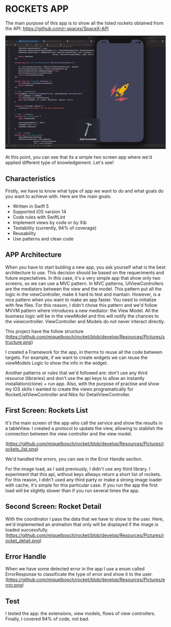 # ROCKETS APP

The main purpose of this app is to show all the listed rockets obtained from the API: https://github.com/r-spacex/SpaceX-API

![APP Screens](https://github.com/miquelbosch/rocket/blob/develop/Resources/GIFs/demo.gif)

At this point, you can see that its a simple two screen app where we'd applied different type of knowledgement. Let's see!

## Characteristics 
Firstly, we have to know what type of app we want to do and what goals do you want to achieve with. Here are the main goals:

* Written in Swift 5
* Supported iOS varsion 14
* Code rules with SwiftLint
* Implement views by code or by Xib
* Testability (currently, 94% of coverage)
* Reusability
* Use patterns and clean code

## APP Architecture
When you have to start bulding a new app, you ask yourself what is the best architecture to use. This decision should be based on the requeriments and future expectatives. In this case, it's a very simple app that show only two screens, so we can use a MVC pattern. In MVC patterns, UIViewControllers are the mediators between the view and the model. This pattern put all the logic in the viewController, make it hard to test and mantain. However, is a nice pattern when you want to make an app faster. You need to initialize with few files. For this reason, I didn't chose this pattern and we'd follow MVVM pattern where introduces a new mediator: the View Model. All the business logic will be in the viewModel and this will notify the chances to the viewcontroller. ViewController and Models do not never interact directly.

This project have the follow structure
(https://github.com/miquelbosch/rocket/blob/develop/Resources/Pictures/structure.png)

I created a Framework for the app, in therms to reuse all the code between targets. For example, if we want to create widgets we can reuse the viewModels Logic to show the info in the widget. 

Another patterns or rules that we'd followed are: don't use any third resource (libraries) and don't use the api keys to allow an instantly installation(clone) + run app. Also, with the purpose of practise and show my iOS skills I wanted to create the views programatically for RocketListViewController and Nibs for DetailViewController.

## First Screen: Rockets List
It's the main screen of the app who call the service and show the results in a tableView. I created a protocol to update the view, allowing to stablish the connection between the view controller and the view model. 

(https://github.com/miquelbosch/rocket/blob/develop/Resources/Pictures/rockets_list.png)

We'd handled the errors, you can see in the Error Handle section.

For the image load, as I said previously, I didn't use any third library. I experiment that this api, without keys allways return a short list of rockets. For this reason, I didn't used any third party or make a strong image loader with cache, it's simple for this particular case. If you run the app the first load will be slightly slower than if you run several times the app. 

## Second Screen: Rocket Detail
With the coordinator I pass the data that we have to show to the user. Here, we'd implemented an animation that only will be displayed if the image is loaded successfully.
(https://github.com/miquelbosch/rocket/blob/develop/Resources/Pictures/rocket_detail.png)

## Error Handle
When we have some detected error in the app I use a enum called ErrorResponse to classificate the type of error and show it to the user.
(https://github.com/miquelbosch/rocket/blob/develop/Resources/Pictures/error.png)

## Test
I tested the app: the extensions, view models, flows of view controllers. Finally, I covered 94% of code, not bad. 






